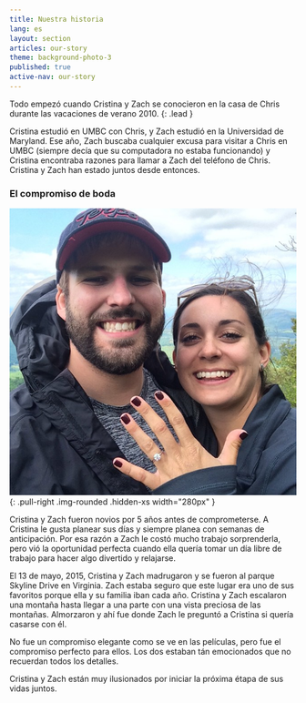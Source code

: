```yaml
---
title: Nuestra historia
lang: es
layout: section
articles: our-story
theme: background-photo-3
published: true
active-nav: our-story
---
```

Todo empezó cuando Cristina y Zach se conocieron en la casa de
Chris durante las vacaciones de verano 2010.
{: .lead }

Cristina estudió en
UMBC con Chris, y Zach estudió en la Universidad de Maryland.
Ese año, Zach buscaba cualquier excusa para visitar a Chris en
UMBC (siempre decía que su computadora no estaba funcionando) y
Cristina encontraba razones para llamar a Zach del teléfono de
Chris. Cristina y Zach han estado juntos desde entonces.

### El compromiso de boda

![Cristina y Zach a "Shenandoah National Park"](/assets/engagement_w.jpg){: .pull-right .img-rounded .hidden-xs width="280px" }

Cristina y Zach fueron novios por 5 años antes de
comprometerse. A Cristina le gusta planear sus días y siempre
planea con semanas de anticipación. Por esa razón a Zach le
costó mucho trabajo sorprenderla, pero vió la oportunidad
perfecta cuando ella quería tomar un día libre de trabajo para
hacer algo divertido y relajarse.

El 13 de mayo, 2015, Cristina y Zach madrugaron y se fueron al
parque Skyline Drive en Virginia. Zach estaba seguro que este
lugar era uno de sus favoritos porque ella y su familia iban
cada año. Cristina y Zach escalaron una montaña hasta llegar a
una parte con una vista preciosa de las montañas. Almorzaron y
ahí fue donde Zach le preguntó a Cristina si quería casarse
con él.  

No fue un compromiso elegante como se ve en las películas,
pero fue el compromiso perfecto para ellos. Los dos estaban
tán emocionados que no recuerdan todos los detalles.

Cristina y Zach están muy ilusionados por iniciar la próxima
étapa de sus vidas juntos.
